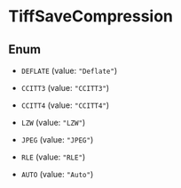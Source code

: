 

# TiffSaveCompression

## Enum


* `DEFLATE` (value: `"Deflate"`)

* `CCITT3` (value: `"CCITT3"`)

* `CCITT4` (value: `"CCITT4"`)

* `LZW` (value: `"LZW"`)

* `JPEG` (value: `"JPEG"`)

* `RLE` (value: `"RLE"`)

* `AUTO` (value: `"Auto"`)




